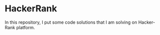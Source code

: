 # HackerRank
In this repository, I put some code solutions that I am solving on Hacker-Rank platform.
